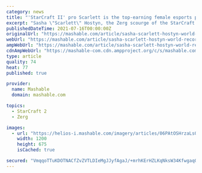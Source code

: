 ```yaml
---
category: news
title: "'StarCraft II' pro Scarlett is the top-earning female esports player"
excerpt: "Sasha \"Scarlett\" Hostyn, the Zerg scourge of the StarCraft II esports circuit, has earned more money than any other female esports player. SEE ALSO: 'Dota 2' team receives Guinness World Record ..."
publishedDateTime: 2021-07-16T00:00:00Z
originalUrl: "https://mashable.com/article/sasha-scarlett-hostyn-world-record-starcraft-2"
webUrl: "https://mashable.com/article/sasha-scarlett-hostyn-world-record-starcraft-2"
ampWebUrl: "https://mashable.com/article/sasha-scarlett-hostyn-world-record-starcraft-2?amp"
cdnAmpWebUrl: "https://mashable-com.cdn.ampproject.org/c/s/mashable.com/article/sasha-scarlett-hostyn-world-record-starcraft-2?amp"
type: article
quality: 74
heat: 77
published: true

provider:
  name: Mashable
  domain: mashable.com

topics:
  - StarCraft 2
  - Zerg

images:
  - url: "https://helios-i.mashable.com/imagery/articles/06PAtOSHrzaLsQsOhx97M6l/hero-image.fill.size_1200x675.jpg"
    width: 1200
    height: 675
    isCached: true

secured: "VmqqoTTuKDOTNACfZvZVTLDIeMgJJyfAgaJ/+mrhKErHZLKqNksW34KfwgaqOVgOpIKhlZmysHATqS4ETQN2GUEhDEj9C5rERlfzG2PUiYZJJnMyWo0TY100phgFrrSGvLVgkingmCzoyS0kBqGujlGazWyxmIPuLqaZPOPU6B3jv2+iAMqrd6Pmll7N539Z3oRIsJDK6X4u3DsgCkNCCkSdFOKjZ8gvi46wFplb6AF2+bPIBIMBJXAmSpZCc/WGGH5ocd7Cx+JPKDlizVp27gakEjNVRqovdq7Sh1mVLv0VA13sh1WWM5IOsdv+s8THXgLxB93OSIEWj9o78GaDcrg924sh4PAeCZlO2/f8U5A=;BD3f4SITLdov8wiGr+nlag=="
---
```


